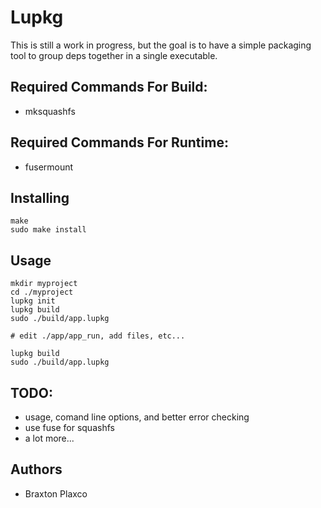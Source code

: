 # Lupkg
This is still a work in progress, but the goal is to have a simple packaging
tool to group deps together in a single executable.

## Required Commands For Build:
* mksquashfs

## Required Commands For Runtime:
* fusermount

## Installing
```
make
sudo make install
```

## Usage
```
mkdir myproject
cd ./myproject
lupkg init
lupkg build
sudo ./build/app.lupkg

# edit ./app/app_run, add files, etc...

lupkg build
sudo ./build/app.lupkg
```

## TODO:
* usage, comand line options, and better error checking
* use fuse for squashfs
* a lot more...

## Authors
* Braxton Plaxco
